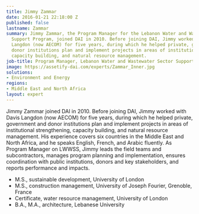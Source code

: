 ```yaml
---
title: Jimmy Zammar
date: 2016-01-21 22:18:00 Z
published: false
lastname: Zammar
summary: Jimmy Zammar, the Program Manager for the Lebanon Water and Wastewater Sector
  Support Program, joined DAI in 2010. Before joining DAI, Jimmy worked with Davis
  Langdon (now AECOM) for five years, during which he helped private, government and
  donor institutions plan and implement projects in areas of institutional strengthening,
  capacity building, and natural resource management.
job-title: Program Manager, Lebanon Water and Wastewater Sector Support Program
image: https://assetify-dai.com/experts/Zammar_Inner.jpg
solutions:
- Environment and Energy
regions:
- Middle East and North Africa
layout: expert
---
```


Jimmy Zammar joined DAI in 2010. Before joining DAI, Jimmy worked with Davis Langdon (now AECOM) for five years, during which he helped private, government and donor institutions plan and implement projects in areas of institutional strengthening, capacity building, and natural resource management. His experience covers six countries in the Middle East and North Africa, and he speaks English, French, and Arabic fluently. As Program Manager on LWWSS, Jimmy leads the field teams and subcontractors, manages program planning and implementation, ensures coordination with public institutions, donors and key stakeholders, and reports performance and impacts.

* M.S., sustainable development, University of London
* M.S., construction management, University of Joseph Fourier, Grenoble, France
* Certificate, water resource management, University of London
* B.A., M.A., architecture, Lebanese University
